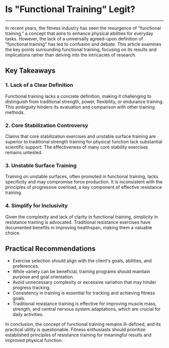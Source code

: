 # Is "Functional Training" Legit?
---
In recent years, the fitness industry has seen the resurgence of "functional training," a concept that aims to enhance physical abilities for everyday tasks. However, the lack of a universally agreed-upon definition of "functional training" has led to confusion and debate. This article examines the key points surrounding functional training, focusing on its results and implications rather than delving into the intricacies of research.

## Key Takeaways

### 1. Lack of a Clear Definition
Functional training lacks a concrete definition, making it challenging to distinguish from traditional strength, power, flexibility, or endurance training. This ambiguity hinders its evaluation and comparison with other training methods.

### 2. Core Stabilization Controversy
Claims that core stabilization exercises and unstable surface training are superior to traditional strength training for physical function lack substantial scientific support. The effectiveness of many core stability exercises remains untested.

### 3. Unstable Surface Training
Training on unstable surfaces, often promoted in functional training, lacks specificity and may compromise force production. It is inconsistent with the principles of progressive overload, a key component of effective resistance training.

### 4. Simplify for Inclusivity
Given the complexity and lack of clarity in functional training, simplicity in resistance training is advocated. Traditional resistance exercises have documented benefits in improving healthspan, making them a valuable choice.

## Practical Recommendations

- Exercise selection should align with the client's goals, abilities, and preferences.
- While variety can be beneficial, training programs should maintain purpose and goal orientation.
- Avoid unnecessary complexity or excessive variation that may hinder progress tracking.
- Consistency in training is essential for tracking and achieving fitness goals.
- Traditional resistance training is effective for improving muscle mass, strength, and central nervous system adaptations, which are crucial for daily activities.

In conclusion, the concept of functional training remains ill-defined, and its practical utility is questionable. Fitness enthusiasts should prioritize established principles of resistance training for meaningful results and improved physical function.
